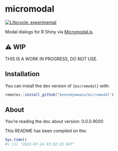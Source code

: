
<!-- README.md is generated from README.Rmd. Please edit that file -->

# micromodal

<!-- badges: start -->

[![Lifecycle:
experimental](https://img.shields.io/badge/lifecycle-experimental-orange.svg)](https://lifecycle.r-lib.org/articles/stages.html#experimental)
<!-- badges: end -->

Modal dialogs for R Shiny via
[Micromodal.js](https://github.com/Ghosh/micromodal).

## ⚠️ WIP

THIS IS A WORK IN PROGRESS, DO NOT USE.

## Installation

You can install the dev version of `{micromodal}` with:

``` r
remotes::install_github("kennedymwavu/micromodal")
```

## About

You’re reading the doc about version: 0.0.0.9000

This README has been compiled on the:

``` r
Sys.time()
#> [1] "2023-07-24 03:02:25 EAT"
```
